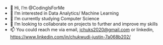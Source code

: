 - 👋 Hi, I’m @CodingIsForMe
- 👀 I’m interested in Data Analytics/ Machine Learning
- 🌱 I’m currently studying Computer Science
- 💞️ I’m looking to collaborate on projects to further and improve my skills
- 📫 You could reach me via email, jchuks2020@gmail.com or linkedin, https://www.linkedin.com/in/chukwudi-justin-7a068b202/

<!---
CodingIsForMe/CodingIsForMe is a ✨ special ✨ repository because its `README.md` (this file) appears on your GitHub profile.
You can click the Preview link to take a look at your changes.
--->
